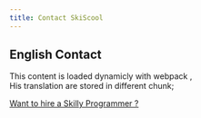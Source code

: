 ```yaml
---
title: Contact SkiScool
---
```


## English Contact  ##  
This content is loaded dynamicly with webpack ,  
His translation are stored in different chunk;


[Want to hire a Skilly Programmer ?](mailto:simon@skiscool.com?subject=hire_info)
 
